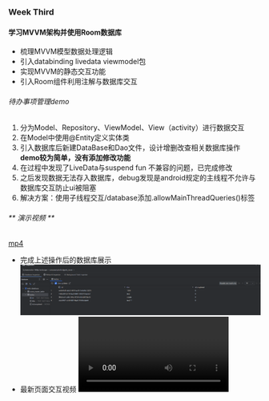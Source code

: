 ### Week Third

#### 学习MVVM架构并使用Room数据库

- 梳理MVVM模型数据处理逻辑
- 引入databinding livedata viewmodel包
- 实现MVVM的静态交互功能
- 引入Room组件利用注解与数据库交互

###### 待办事项管理demo
1. 分为Model、Repository、ViewModel、View（activity）进行数据交互
2. 在Model中使用@Entity定义实体类
3. 引入数据库后新建DataBase和Dao文件，设计增删改查相关数据库操作 
<br>**demo较为简单，没有添加修改功能**</br>
4. 在过程中发现了LiveData与suspend fun 不兼容的问题，已完成修改
5. 之后发现数据无法存入数据库，debug发现是android规定的主线程不允许与数据库交互防止ui被阻塞
6. 解决方案：使用子线程交互/database添加.allowMainThreadQueries()标签
    
###### ** 演示视频 **
[mp4](/res/weekThird.mp4)
- 完成上述操作后的数据库展示
![image](/res/database.png)
- 最新页面交互视频
![mp4](res/MVVM_Demo.mp4)
